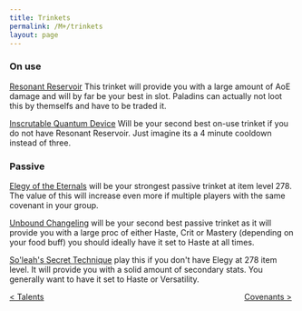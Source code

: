 ```yaml
---
title: Trinkets
permalink: /M+/trinkets
layout: page
---
```



### On use

[Resonant Reservoir](https://www.wowhead.com/item=188272/resonant-reservoir) This trinket will provide you with a large amount of AoE damage and will by far be your best in slot. Paladins can actually not loot this by themselfs and have to be traded it.

[Inscrutable Quantum Device](https://www.wowhead.com/item=179350/inscrutable-quantum-device?bonus=6805:1472) Will be your second best on-use trinket if you do not have Resonant Reservoir. Just imagine its a 4 minute cooldown instead of three.

### Passive

[Elegy of the Eternals](https://ptr.wowhead.com/item=188270/elegy-of-the-eternals?bonus=6805) will be your strongest passive trinket at item level 278. The value of this will increase even more if multiple players with the same covenant in your group.

[Unbound Changeling](https://www.wowhead.com/item=178708/unbound-changeling?bonus=6805:1472)
will be your second best passive trinket as it will provide you with a large proc of either Haste, Crit or Mastery (depending on your food buff) you should ideally have it set to Haste at all times.

[So'leah's Secret Technique](https://www.wowhead.com/item=185818/soleahs-secret-technique?bonus=6805) play this if you don't have Elegy at 278 item level. It will provide you with a solid amount of secondary stats. You generally want to have it set to Haste or Versatility.

<div>
<div style="text-align:left;display: inline-block;width: 49%;">
<a href="/M+/talents"> < Talents</a>
</div>
<div style="text-align:right;display: inline-block;width: 49%;">
<a href="/M+/covenants"> Covenants ></a>
</div>
</div>
